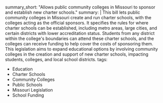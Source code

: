 summary_short: "Allows public community colleges in Missouri to sponsor and establish new charter schools."
summary: |
  This bill lets public community colleges in Missouri create and run charter schools, with the colleges acting as the official sponsors. It specifies the rules for where charter schools can be established, including metro areas, large cities, and certain districts with lower accreditation status. Students from any district within the college's boundaries can attend these charter schools, and the colleges can receive funding to help cover the costs of sponsoring them. This legislation aims to expand educational options by involving community colleges in the creation and support of new charter schools, impacting students, colleges, and local school districts.
tags:
  - Education
  - Charter Schools
  - Community Colleges
  - Public Schools
  - Missouri Legislation
  - School Funding

